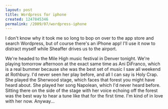 ```yaml
--- 
layout: post
title: Wordpress for iphone
created: 1247845346
permalink: /2009/07/wordpress-iphone
---
```

I don't know why it took me so long to bop on over to the app store and search Wordpress, but of course there's an iPhone app! I'll use it now to distract myself while Sheaffer drives us to the airport. 

We're headed to the Mile High music festival in Denver tonight. We're playing tomorrow afternoon at the exact same time as Ani DiFranco, which is a real bummer because she was the best set of music I saw all weekend at Rothbury. I'd never seen her play before, and all I can say is Holy Crap. She played the Sherwood stage, which faces that forest you might have heard about. She played her song Napolean, which I'd never heard before. Sitting there on the side of the stage with her voice echoing off the forest was the best way to hear a tune like that for the first time. I'm kind of in love with her now. Anyway...
